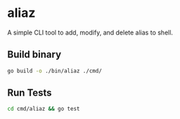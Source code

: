 # aliaz
A simple CLI tool to add, modify, and delete alias to shell.


## Build binary
```sh
go build -o ./bin/aliaz ./cmd/
```

## Run Tests
```sh
cd cmd/aliaz && go test
```

